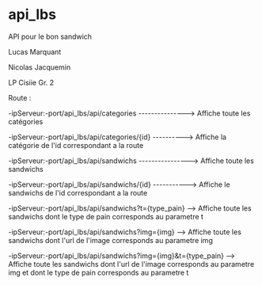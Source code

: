 # api_lbs
API pour le bon sandwich

Lucas Marquant 

Nicolas Jacquemin

LP Cisiie Gr. 2 


Route :

-ipServeur:-port/api_lbs/api/categories ---------------> Affiche toute les catégories

-ipServeur:-port/api_lbs/api/categories/{id} ----------> Affiche la catégorie de l'id correspondant a la route

-ipServeur:-port/api_lbs/api/sandwichs ----------------> Affiche toute les sandwichs

-ipServeur:-port/api_lbs/api/sandwichs/{id} -----------> Affiche le sandwichs de l'id correspondant a la route

-ipServeur:-port/api_lbs/api/sandwichs?t={type_pain} --> Affiche toute les sandwichs dont le type de pain corresponds au parametre t

-ipServeur:-port/api_lbs/api/sandwichs?img={img} --> Affiche toute les sandwichs dont l'url de l'image corresponds au parametre img

-ipServeur:-port/api_lbs/api/sandwichs?img={img}&t={type_pain} --> Affiche toute les sandwichs dont l'url de l'image corresponds au parametre img et dont le type de pain corresponds au parametre t
